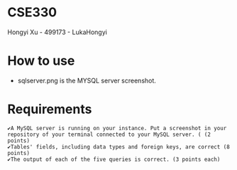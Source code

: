 # CSE330
Hongyi Xu - 499173 - LukaHongyi

# How to use
- sqlserver.png is the MYSQL server screenshot.


# Requirements
    ✔A MySQL server is running on your instance. Put a screenshot in your repository of your terminal connected to your MySQL server. ( (2 points)
    ✔Tables' fields, including data types and foreign keys, are correct (8 points)
    ✔The output of each of the five queries is correct. (3 points each)
